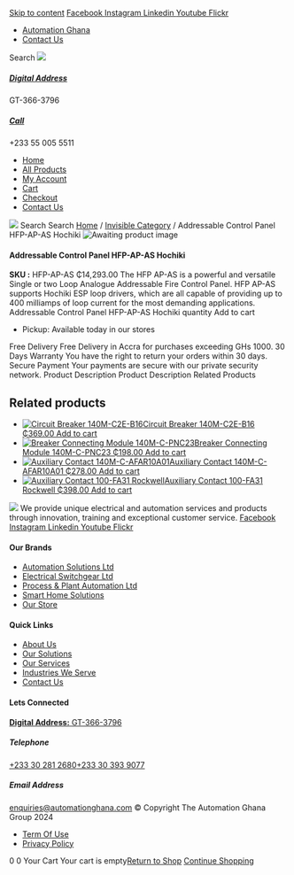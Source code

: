 [Skip to content](https://store.automationghana.com/product/addressable-control-panel-hfp-ap-as-hochiki/#content)
[ Facebook ](https://www.facebook.com/automationgh/) [ Instagram ](https://www.instagram.com/automationgh/) [ Linkedin ](https://www.linkedin.com/company/the-automation-ghana-limited/) [ Youtube ](https://www.youtube.com/channel/UCurrRDUSm5oIW39VXjn1u0w) [ Flickr ](https://www.flickr.com/photos/181794037@N07/)
  * [ Automation Ghana ](https://automationghana.com)
  * [ Contact Us ](https://store.automationghana.com/contact/)


Search
[ ![](https://store.automationghana.com/wp-content/uploads/2024/04/Website-TAGG-Logo-BLUE.png) ](https://store.automationghana.com/)
[ ](https://maps.app.goo.gl/m4xeaagWCNbLk4jM6)
#####  [ Digital Address ](https://maps.app.goo.gl/m4xeaagWCNbLk4jM6)
GT-366-3796 
[ ](tel:+233550055511)
#####  [ Call ](tel:+233550055511)
+233 55 005 5511 
  * [Home](https://store.automationghana.com/)
  * [All Products](https://store.automationghana.com/shop/)
  * [My Account](https://store.automationghana.com/my-account/)
  * [Cart](https://store.automationghana.com/cart/)
  * [Checkout](https://store.automationghana.com/checkout/)
  * [Contact Us](https://store.automationghana.com/contact/)


[![](https://store.automationghana.com/wp-content/uploads/2024/04/AutomationGhana_logo_white.png)](https://store.automationghana.com)
Search
Search
[Home](https://store.automationghana.com) / [Invisible Category](https://store.automationghana.com/product-category/invisible-category/) / Addressable Control Panel HFP-AP-AS Hochiki
![Awaiting product image](https://store.automationghana.com/wp-content/uploads/woocommerce-placeholder-600x600.png)
####  Addressable Control Panel HFP-AP-AS Hochiki 
**SKU :** HFP-AP-AS 
₵14,293.00
The HFP AP-AS is a powerful and versatile Single or two Loop Analogue Addressable Fire Control Panel. HFP AP-AS supports Hochiki ESP loop drivers, which are all capable of providing up to 400 milliamps of loop current for the most demanding applications.
Addressable Control Panel HFP-AP-AS Hochiki quantity
Add to cart
  * Pickup: Available today in our stores


Free Delivery 
Free Delivery in Accra for purchases exceeding GHs 1000. 
30 Days Warranty 
You have the right to return your orders within 30 days. 
Secure Payment 
Your payments are secure with our private security network. 
Product Description
Product Description
Related Products 
## Related products
  * [![Circuit Breaker 140M-C2E-B16](https://store.automationghana.com/wp-content/uploads/2020/12/140M-C2E-B16.jpg)Circuit Breaker 140M-C2E-B16 ₵369.00 ](https://store.automationghana.com/product/circuit-breaker-140m-c2e-b16/)
[Add to cart](https://store.automationghana.com/product/addressable-control-panel-hfp-ap-as-hochiki/?add-to-cart=2981)
  * [![Breaker Connecting Module 140M-C-PNC23](https://store.automationghana.com/wp-content/uploads/2020/12/140M-C-PNC23-300x300.jpg)Breaker Connecting Module 140M-C-PNC23 ₵198.00 ](https://store.automationghana.com/product/breaker-connecting-module-140m-c-pnc23/)
[Add to cart](https://store.automationghana.com/product/addressable-control-panel-hfp-ap-as-hochiki/?add-to-cart=2973)
  * [![Auxiliary Contact 140M-C-AFAR10A01](https://store.automationghana.com/wp-content/uploads/2020/12/140M-C-AFAR10A01-300x298.jpg)Auxiliary Contact 140M-C-AFAR10A01 ₵278.00 ](https://store.automationghana.com/product/auxiliary-contact-140m-c-afar10a01/)
[Add to cart](https://store.automationghana.com/product/addressable-control-panel-hfp-ap-as-hochiki/?add-to-cart=2963)
  * [![Auxiliary Contact 100-FA31 Rockwell](https://store.automationghana.com/wp-content/uploads/2020/11/Auxilliary-Contact-Block-100-FA31.jpg)Auxiliary Contact 100-FA31 Rockwell ₵398.00 ](https://store.automationghana.com/product/auxiliary-contact-100-fa31-rockwell/)
[Add to cart](https://store.automationghana.com/product/addressable-control-panel-hfp-ap-as-hochiki/?add-to-cart=2937)


![](https://store.automationghana.com/wp-content/uploads/2024/04/AutomationGhana_logo_white.png)
We provide unique electrical and automation services and products through innovation, training and exceptional customer service.
[ Facebook ](https://www.facebook.com/automationgh/) [ Instagram ](https://www.instagram.com/automationgh/) [ Linkedin ](https://www.linkedin.com/company/the-automation-ghana-limited/) [ Youtube ](https://www.youtube.com/channel/UCurrRDUSm5oIW39VXjn1u0w) [ Flickr ](https://www.flickr.com/photos/181794037@N07/)
#### Our Brands
  * [ Automation Solutions Ltd ](https://store.automationghana.com/product/addressable-control-panel-hfp-ap-as-hochiki/)
  * [ Electrical Switchgear Ltd ](https://store.automationghana.com/product/addressable-control-panel-hfp-ap-as-hochiki/)
  * [ Process & Plant Automation Ltd ](https://store.automationghana.com/product/addressable-control-panel-hfp-ap-as-hochiki/)
  * [ Smart Home Solutions ](https://store.automationghana.com/product/addressable-control-panel-hfp-ap-as-hochiki/)
  * [ Our Store ](https://store.automationghana.com/product/addressable-control-panel-hfp-ap-as-hochiki/)


#### Quick Links
  * [ About Us ](https://store.automationghana.com/product/addressable-control-panel-hfp-ap-as-hochiki/)
  * [ Our Solutions ](https://store.automationghana.com/product/addressable-control-panel-hfp-ap-as-hochiki/)
  * [ Our Services ](https://store.automationghana.com/product/addressable-control-panel-hfp-ap-as-hochiki/)
  * [ Industries We Serve ](https://store.automationghana.com/product/addressable-control-panel-hfp-ap-as-hochiki/)
  * [ Contact Us ](https://store.automationghana.com/product/addressable-control-panel-hfp-ap-as-hochiki/)


#### Lets Connected
[**Digital Address:** GT-366-3796](https://maps.app.goo.gl/m4xeaagWCNbLk4jM6)
#####  Telephone 
[ +233 30 281 2680](tel:+233302812680)[+233 30 393 9077](https://store.automationghana.com/product/addressable-control-panel-hfp-ap-as-hochiki/+233303939077)
#####  Email Address 
enquiries@automationghana.com 
© Copyright The Automation Ghana Group 2024
  * [ Term Of Use ](https://store.automationghana.com/product/addressable-control-panel-hfp-ap-as-hochiki/)
  * [ Privacy Policy ](https://store.automationghana.com/product/addressable-control-panel-hfp-ap-as-hochiki/)


0
0
Your Cart
Your cart is empty[Return to Shop](https://store.automationghana.com/shop/)
[Continue Shopping](https://store.automationghana.com/product/addressable-control-panel-hfp-ap-as-hochiki/)
